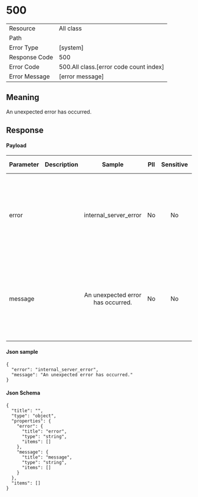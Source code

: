 # 500

|                                       |                                                 |
| ------------------------------------- | ----------------------------------------------- |
| Resource                              | All class                                         |
| Path                                  |                                            |
| Error Type                            | [system]                                       |
| Response Code                         | 500                                              |
| Error Code                            | 500.All class.[error code count index]                                     |
| Error Message                         | [error message] |

## Meaning
An unexpected error has occurred.

## Response


#### Payload 



| Parameter | Description | Sample | PII | Sensitive | Unique Identifier | Mandatory | Default | Details |
| :----- | :-----: | :-----: | :-----: | :-----: | :-----: | :-----: | :-----: | :----- |
| error |  | internal_server_error | No | No | No | No |  -  | Data Type : string<br> Min. length :  - <br> Max. length : No<br> Regex :  - <br>  |
| message |  | An unexpected error has occurred. | No | No | No | No |  -  | Data Type : string<br> Min. length :  - <br> Max. length : No<br> Regex :  - <br>  |



#### Json sample
```
{
  "error": "internal_server_error",
  "message": "An unexpected error has occurred."
}
```


#### Json Schema
```
{
  "title": "",
  "type": "object",
  "properties": {
    "error": {
      "title": "error",
      "type": "string",
      "items": []
    },
    "message": {
      "title": "message",
      "type": "string",
      "items": []
    }
  },
  "items": []
}
```

